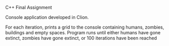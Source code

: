 C++ Final Assignment

Console application developed in Clion.

For each iteration, prints a grid to the console containing humans, zombies, buildings and empty spaces.
Program runs until either humans have gone extinct, zombies have gone extinct, or 100 iterations have been reached
